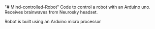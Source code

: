 "# Mind-controlled-Robot" 
Code to control a robot with an Arduino uno. Receives brainwaves from Neurosky headset.

Robot is built using an Arduino micro processor

